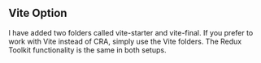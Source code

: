 ## Vite Option

I have added two folders called vite-starter and vite-final. If you prefer to work with Vite instead of CRA, simply use the Vite folders. The Redux Toolkit functionality is the same in both setups.


